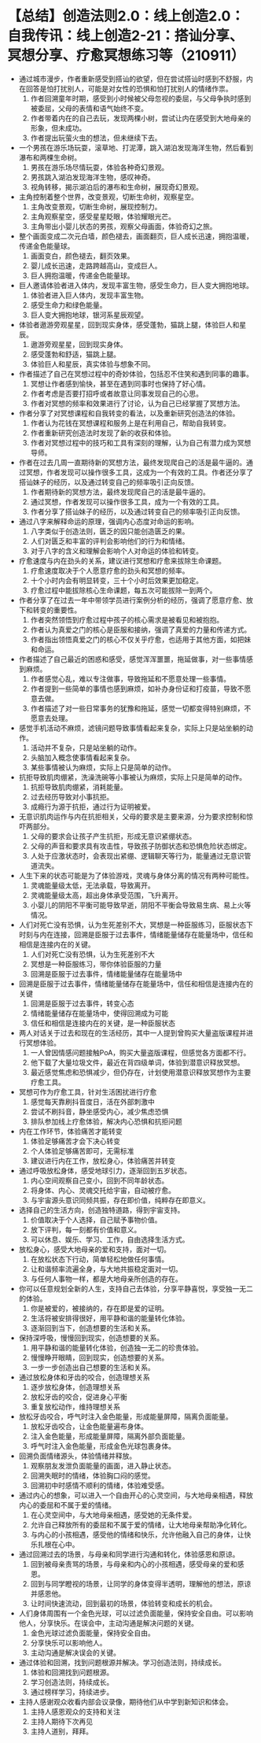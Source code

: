 # 【总结】创造法则2.0：线上创造2.0：自我传讯：线上创造2-21：搭讪分享、冥想分享、疗愈冥想练习等（210911）

-   通过城市漫步，作者重新感受到搭讪的欲望，但在尝试搭讪时感到不舒服，内在回答是怕打扰别人，可能是对女性的恐惧和怕打扰别人的情绪作祟。
    1.  作者回溯童年时期，感受到小时候被父母忽视的委屈，与父母争执时感到被委屈，父母的表情和语气始终不变。
    2.  作者带着内在的自己去玩，发现两棵小树，尝试让内在感受到大地母亲的形象，但未成功。
    3.  作者提出玩萤火虫的想法，但未继续下去。
-   一个男孩在游乐场玩耍，滚草地、打泥潭，跳入湖泊发现海洋生物，然后看到瀑布和两棵生命树。
    1.  男孩在游乐场尽情玩耍，体验各种奇幻景观。
    2.  男孩跳入湖泊发现海洋生物，感叹神奇。
    3.  视角转移，揭示湖泊后的瀑布和生命树，展现奇幻景观。
-   主角控制着整个世界，改变景观，切断生命树，观察星空。
    1.  主角改变景观，切断生命树，展现控制力。
    2.  主角观察星空，感受星星眨眼，体验耀眼光芒。
    3.  主角带出小婴儿状态的男孩，观察父母画面，体验奇幻之旅。
-   整个画面变成二次元白墙，颜色褪去，画面翻页，巨人成长迅速，拥抱温暖，传递金色能量球。
    1.  画面变白，颜色褪去，翻页效果。
    2.  婴儿成长迅速，走路跨越高山，变成巨人。
    3.  巨人拥抱温暖，传递金色能量球。
-   巨人邀请体验者进入体内，发现丰富生物，感受生命力，巨人变大拥抱地球。
    1.  体验者进入巨人体内，发现丰富生物。
    2.  感受生命力和绿色能量。
    3.  巨人变大拥抱地球，银河系星辰观望。 
-   体验者遨游旁观星星，回到现实身体，感受蓬勃，猫跳上腿，体验巨人和星辰。
    1.  遨游旁观星星，回到现实身体。
    2.  感受蓬勃和舒适，猫跳上腿。
    3.  体验巨人和星辰，真实体验与想象不同。
-   作者描述了自己在冥想过程中的奇妙体验，包括忍不住笑和遇到同事的趣事。
    1.  冥想让作者感到愉快，甚至在遇到同事时也保持了好心情。
    2.  作者考虑是否要打招呼或者故意让同事发现自己的心思。
    3.  作者对冥想的频率和效果进行了讨论，认为自己已经掌握了冥想方法。
-   作者分享了对冥想课程和自我转变的看法，以及重新研究创造法的体验。
    1.  作者认为花钱在冥想课程和服务上是在利用自己，帮助自我转变。
    2.  作者重新研究创造法时发现了新的收获和体验。
    3.  作者对冥想过程中的技巧和工具有深刻的理解，认为自己有潜力成为冥想导师。
-   作者在过去几周一直期待新的冥想方法，最终发现爬自己的活是最牛逼的。通过冥想，作者发现可以操作很多工具，这成为一个有效的工具。作者还分享了搭讪妹子的经历，以及通过转变自己的频率吸引正向反馈。
    1.  作者期待新的冥想方法，最终发现爬自己的活是最牛逼的。
    2.  通过冥想，作者发现可以操作很多工具，成为一个有效的工具。
    3.  作者分享了搭讪妹子的经历，以及通过转变自己的频率吸引正向反馈。
-   通过八字来解释命运的原理，强调内心态度对命运的影响。
    1.  八字类似于创造法则，匮乏的因只能创造匮乏的果。
    2.  人们对匮乏和丰富的评判会影响他们的行为和情绪。
    3.  对于八字的含义和理解会影响个人对命运的体验和转变。
-   疗愈速度与内在劲头的关系，建议进行冥想和疗愈来拔除生命课题。
    1.  疗愈速度取决于个人愿意疗愈的劲头和冥想的频率。
    2.  十个小时内会有明显转变，三十个小时后效果更加稳定。
    3.  疗愈过程中能拔除核心生命课题，每五次可能拔除一到两个。
-   作者分享了在过去一年中带领学员进行案例分析的经历，强调了愿意疗愈、放下和转变的重要性。
    1.  作者突然领悟到疗愈过程中孩子的核心需求是被看见和被抱抱。
    2.  作者认为真爱之门的核心是臣服和接纳，强调了真爱的力量和传递方式。
    3.  作者指出领悟真爱之门的核心不仅关乎疗愈，也适用于其他方面，如把妹和命运。
-   作者描述了自己最近的困惑和感受，感觉浑浑噩噩，拖延做事，对一些事情感到麻烦。
    1.  作者感觉心乱，难以专注做事，导致拖延和不愿意处理一些事情。
    2.  作者提到一些简单的事情也感到麻烦，如补办身份证和打疫苗，导致不愿意去做。
    3.  作者描述了对一些日常事务的犹豫和拖延，感觉一切都变得特别麻烦，不愿意去处理。
-   感觉手机活动不麻烦，滤镜问题导致事情看起来复杂，实际上只是站坐躺的动作。
    1.  活动并不复杂，只是站坐躺的动作。
    2.  头脑加入概念使事情看起来复杂。
    3.  某些事情被认为麻烦，实际上只是简单的动作。
-   抗拒导致肌肉绷紧，洗澡洗碗等小事被认为麻烦，实际上只是简单的动作。
    1.  抗拒导致肌肉绷紧，消耗能量。
    2.  过去经历导致对小事抗拒。
    3.  成瘾行为源于抗拒，通过行为证明被爱。
-   无意识肌肉运作与内在抗拒相关，父母的要求是主要来源，分为要求控制和惊吓两部分。
    1.  父母的要求会让孩子产生抗拒，形成无意识紧绷状态。
    2.  父母的声音和要求具有攻击性，导致孩子防御状态和恐惧危险状态绑定。
    3.  人处于应激状态时，会表现出紧绷、逻辑聊天等行为，能量通过无意识管道流失。
-   人生下来的状态可能是为了体验游戏，灵魂与身体分离的情况有两种可能性。
    1.  灵魂能量级太低，无法承载，导致离开。
    2.  灵魂能量级太高，超出身体承受范围，飞升离开。
    3.  小婴儿的阴阳不平衡可能导致早逝，阴阳不平衡会导致易生病、易上火等情况。
-   人们对死亡没有恐惧，认为生死差别不大，冥想是一种臣服练习，臣服状态下时刻与内在连接，回溯是臣服于过去事件，情绪能量储存在能量场中，信任和相信是连接内在的关键。
    1.  人们对死亡没有恐惧，认为生死差别不大
    2.  冥想是一种臣服练习，带你体验臣服的力量
    3.  回溯是臣服于过去事件，情绪能量储存在能量场中
-   回溯是臣服于过去事件，情绪能量储存在能量场中，信任和相信是连接内在的关键
    1.  回溯是臣服于过去事件，转变心态
    2.  情绪能量储存在能量场中，使得回溯成为可能
    3.  信任和相信是连接内在的关键，是一种臣服状态
-   两人对话关于过去和现在的生活经历，其中一人提到曾购买大量盗版课程并进行冥想体验。
    1.  一人曾因情感问题接触PoA，购买大量盗版课程，但感觉各方面都不行。
    2.  他下载了大量垃圾文件，最近在背四级单词，体验到潜意识释放冥想。
    3.  最近感觉焦虑和恐惧减少，但仍存在，计划使用潜意识释放冥想作为主要疗愈工具。
-   冥想可作为疗愈工具，针对生活困扰进行疗愈
    1.  感觉每天靠刷抖音度日，活在外部刺激中
    2.  尝试不刷抖音，静坐感受内心，减少焦虑恐惧
    3.  排队参加线上疗愈体验，解决内心恐惧和抗拒问题
-   内在工作环节，体验痛苦才能转变
    1.  体验足够痛苦才会下决心转变
    2.  个人体验足够痛苦即可，无需标准
    3.  建议进行内在工作，放松身心，体验痛苦并转变
-   通过呼吸放松身体，感受地球引力，逐渐回到五岁状态。
    1.  内心空间观察自己变小，回到不同年龄状态。
    2.  将身体、内心、灵魂交托给宇宙，自动被疗愈。
    3.  与宇宙源头意识同频共振，存在即价值，纯粹存在即意义。
-   选择自己的生活方向，创造独特道路，得到宇宙支持。
    1.  价值取决于个人选择，自己赋予事物价值。
    2.  放下评判，每一刻都有价值和意义。
    3.  可以休息、娱乐、学习、工作，自由选择生活方式。
-   放松身心，感受大地母亲的爱和支持，面对一切。
    1.  在放松状态下行动，简单轻松地做任何事情。
    2.  让和谐频率流遍全身，与大地共振稳定面对一切。
    3.  与任何人事物一样，都是大地母亲所创造的存在。
-   你可以任意规划全新的人生，支持自己去体验，分享平静喜悦，享受独一无二的体验。
    1.  你是被爱的，被接纳的，存在即是爱的证明。
    2.  生活将被安排得很好，用平静和谐的能量转化体验。
    3.  逐渐回到当下，创造想要的生活和关系。
-   保持深呼吸，慢慢回到现实，创造想要的关系。
    1.  用平静和谐的能量转化体验，创造独一无二的珍贵体验。
    2.  慢慢睁开眼睛，回到现实，创造想要的关系。
    3.  一步一步创造出自己想要的生活和关系。
-   通过放松身体和牙齿的咬合，创造理想关系
    1.  逐步放松身体，创造理想关系
    2.  放松牙齿的咬合，促进身心平衡
    3.  重复放松动作，维持理想关系
-   放松牙齿咬合，呼气时注入金色能量，形成能量屏障，隔离负面能量。
    1.  放松牙齿咬合，让金色能量遍布身体。
    2.  注入金色能量，形成能量屏障，隔离外部负面能量。
    3.  呼气时注入金色能量，形成金色光球包裹身体。
-   回溯负面情绪源头，体验情绪并释放。
    1.  观察朋友发泄负面能量的画面，进入静止状态。
    2.  回溯失眠时的情绪，体验胸口闷的感觉。
    3.  回溯初中时感情不顺利的情绪，体验难受感。
-   通过内心的想象，可以进入一个自由开心的心灵空间，与大地母亲相遇，释放内心的委屈和不属于爱的情绪。
    1.  在心灵空间中，与大地母亲相遇，感受她的无条件爱。
    2.  允许自己释放所有的委屈和不属于爱的情绪，让大地母亲帮助净化转化。
    3.  与内心的小孩相遇，感受他的情绪和快乐，允许他融入自己的身体，让快乐扎根在心中。
-   通过回溯过去的场景，与母亲和同学进行沟通和转化，体验感恩和原谅。
    1.  回到被母亲责骂的场景，与母亲和内心的小孩相遇，感受母亲的爱和感恩。
    2.  回到与同学瞪视的场景，让同学的身体变得半透明，理解他的想法，原谅并感恩他。
    3.  让时间快速流动，回到最初的场景，体验转变和成长的机会。
-   人们身体周围有一个金色光球，可以过滤负面能量，保持安全自由。可以影响他人，分享快乐。在误会中，主动沟通是解决问题的关键。
    1.  金色光球过滤负面能量，保持安全自由。
    2.  分享快乐可以影响他人。
    3.  主动沟通是解决误会的关键。
-   通过体验和回溯，找到问题根源并解决。学习创造法则，持续成长。
    1.  体验和回溯找到问题根源。
    2.  学习创造法则，持续成长。
    3.  通过榜样学习，持续进步。
-   主持人感谢观众收看内部会议录像，期待他们从中学到新知识和体会。
    1.  主持人感恩观众的支持和关注
    2.  主持人期待下次再见
    3.  主持人道别，拜拜。